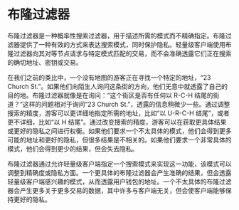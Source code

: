 # 布隆过滤器

布隆过滤器是一种概率性搜索过滤器，用于描述所需的模式而不精确指定。布隆过滤器提供了一种有效的方式来表达搜索模式，同时保护隐私。轻量级客户端使用布隆过滤器向其对等节点请求与特定模式匹配的交易，而不会准确透露它们正在搜索的确切地址、密钥或交易。

在我们之前的类比中，一个没有地图的游客正在寻找一个特定的地址，“23 Church St.”。如果他们向陌生人询问这条街的方向，他们无意中就透露了自己的目的地。布隆过滤器就像是在询问：“这个街区是否有任何以 R-C-H 结尾的街道？”这样的问题相对于询问“23 Church St.”，透露的信息稍微少一些。通过调整搜索的精度，游客可以更详细地指定所需的地址，比如“以 U-R-C-H 结尾”，或者更不详细，比如“以 H 结尾”。通过改变搜索的精度，游客可以在获取更具体结果或更好的隐私之间进行权衡。如果他们要求一个不太具体的模式，他们会得到更多可能的地址和更好的隐私，但很多结果是不相关的。如果他们要求一个非常具体的模式，他们会得到更少的结果，但会失去隐私。

布隆过滤器通过允许轻量级客户端指定一个搜索模式来实现这一功能，该模式可以调整到精确度或隐私方面。一个更具体的布隆过滤器会产生准确的结果，但会透露轻量级客户端感兴趣的模式，从而透露用户钱包的地址。一个不太具体的布隆过滤器会产生更多关于更多交易的数据，其中许多与客户端无关，但会使客户端能够保持更好的隐私。
